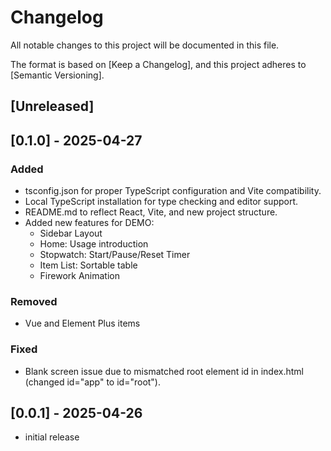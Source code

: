 # Changelog

All notable changes to this project will be documented in this file.

The format is based on [Keep a Changelog],
and this project adheres to [Semantic Versioning].

## [Unreleased]

## [0.1.0] - 2025-04-27

### Added

- tsconfig.json for proper TypeScript configuration and Vite compatibility.
- Local TypeScript installation for type checking and editor support.
- README.md to reflect React, Vite, and new project structure.
- Added new features for DEMO:
    - Sidebar Layout
    - Home: Usage introduction
    - Stopwatch: Start/Pause/Reset Timer
    - Item List: Sortable table
    - Firework Animation

### Removed

- Vue and Element Plus items

### Fixed

- Blank screen issue due to mismatched root element id in index.html (changed id="app" to id="root").

## [0.0.1] - 2025-04-26

- initial release
